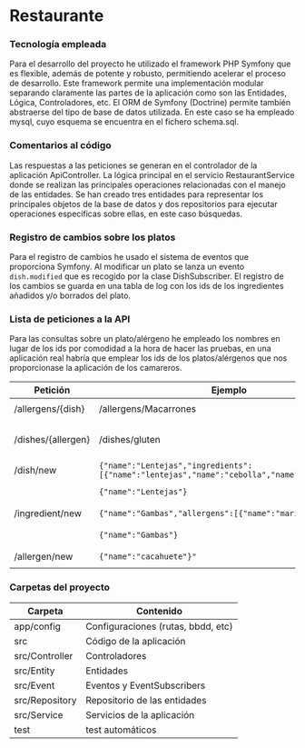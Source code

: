 Restaurante
==========

### Tecnología empleada
Para el desarrollo del proyecto he utilizado el framework PHP Symfony que es flexible, además de potente y robusto, permitiendo acelerar el proceso de desarrollo. Este framework permite una implementación modular separando claramente las partes de la aplicación como son las Entidades, Lógica, Controladores, etc. El ORM de Symfony (Doctrine) permite también abstraerse del tipo de base de datos utilizada. En este caso se ha empleado mysql, cuyo esquema se encuentra en el fichero schema.sql.

### Comentarios al código
Las respuestas a las peticiones se generan en el controlador de la aplicación ApiController. La lógica principal en el servicio RestaurantService donde se realizan las principales operaciones relacionadas con el manejo de las entidades. Se han creado tres entidades para representar los principales objetos de la base de datos y dos repositorios para ejecutar operaciones específicas sobre ellas, en este caso búsquedas.
 

### Registro de cambios sobre los platos
Para el registro de cambios he usado el sistema de eventos que proporciona Symfony. Al modificar un plato se lanza un evento `dish.modified` que es recogido por la clase DishSubscriber.  El registro de los cambios se guarda en una tabla de log con los ids de los ingredientes añadidos y/o borrados del plato.

### Lista de peticiones a la API
Para las consultas sobre un plato/alérgeno he empleado los nombres en lugar de los ids por comodidad a la hora de hacer las pruebas, en una aplicación real habría que emplear los ids de los platos/alérgenos que nos proporcionase la aplicación de los camareros.

Petición | Ejemplo | Respuesta
------------ | ------------- | ------------- 
/allergens/{dish} | /allergens/Macarrones | ```[{"id":1,"name":"gluten"},{"id":2,"name":"lactosa"}]```
/dishes/{allergen} | /dishes/gluten | ```[{"id":1,"name":"Macarrones carbonara"},{"id":2,"name":"Macarrones con tomate"}]```
/dish/new | ```{"name":"Lentejas","ingredients":[{"name":"lentejas","name":"cebolla","name":"chorizo"}]}``` |  ```{"status":"OK","id":1,"dish-name":"Lentejas"}```
| | ```{"name":"Lentejas"}``` | ```{"status":"OK","id":1,"dish-name":"Lentejas"}```
/ingredient/new | ```{"name":"Gambas","allergens":[{"name":"marisco"}]}``` | ```{"status":"OK","id":12,"ingredient-name":"Gambas"}```
| | ```{"name":"Gambas"}``` | ```{"status":"OK","id":12,"ingredient-name":"Gambas"}```
/allergen/new |  ```{"name":"cacahuete"}"``` | ```{"status":"OK","id":7,"allergen-name":"cacahuete"}```

### Carpetas del proyecto
Carpeta | Contenido
------------ | ------------- 
app/config | Configuraciones (rutas, bbdd, etc)
src | Código de la aplicación
src/Controller | Controladores
src/Entity | Entidades
src/Event | Eventos y EventSubscribers
src/Repository | Repositorio de las entidades
src/Service | Servicios de la aplicación
test | test automáticos
